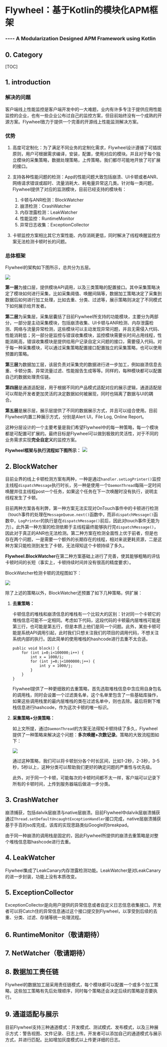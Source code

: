 # Flywheel：基于Kotlin的模块化APM框架
### ---- A Modularization Designed APM Framework using Kotlin

## 0. Category

[TOC]

## 1. introduction

### 解决的问题

客户端线上性能监控是客户端开发中的一大难题，业内有许多专注于提供应用性能监控的企业，也有一些企业公布过自己的监控方案，但目前始终没有一个成熟的开源方案。Flywheel致力于提供一个完善的开源线上性能监测解决方案。

### 优势

1. 高度可定制化：为了满足不同业务的定制化需求，Flywheel设计遵循了可插拔原则，用户可根据需求编译，安装，配置，使用对应的模块。并且对于每个独立模块的采集策略，数据处理策略，上传策略，我们都尽可能地开放了可扩展的接口。

2. 支持各种性能问题的检测：App的性能问题大致包括崩溃、UI卡顿或者ANR、网络请求错误或超时、流量消耗大、耗电量异常这几类。针对每一类问题，Flywheel提供了对应的监测模块，目前已经支持的模块有：

	1. 卡顿与ANR检测：BlockWatcher
	2. 崩溃检测：CrashWatcher
	3. 内存泄露检测：LeakWatcher
	4. 性能监控：RuntimeMonitor
	5. 异常日志收集：ExceptionCollector

3. 卡顿监控方案相比其它方案性能、内存消耗更低，同时解决了线程唤醒监控方案无法检测卡顿时长的问题。

### 总体框架

Flywheel的架构如下图所示，总共分为五层。

![](FlywheelFramework.png)

**第一层**为接口层，提供模块API调用，以及三类策略的配置接口。其中采集策略决定了模块如何进行采集，比如采集阈值、唤醒间隔等，数据加工策略决定了采集到数据后如何进行加工处理，比如去重、分类、过滤等，展示策略则决定了不同模式下如何展示给开发者。

**第二层**为采集层，采集层囊括了目前Flywheel所支持的功能模块，主要分为两部分，一部分是主动采集模块，包括崩溃收集、UI卡顿与ANR检测、内存泄露检测、网络与流量异常检测，这些模块可以主动发现异常问题，并且无需侵入代码、性能消耗低；另一部分是监控与错误收集模块，监控模块需要长时间占用线程，性能消耗高，错误收集模块是提供给用户记录自定义问题的接口，需要侵入代码。对于每一种采集模块，可以通过采集策略配置接口配置独立的采集策略，也可以使用预置的策略。

**第三层**为数据加工层，该层负责对采集完的数据进行进一步加工，例如崩溃信息去重、卡顿分类、异常流量过滤、性能报告生成等等。同样的，每种模块都可以配置自己的数据处理责任链。

**第四层**是通道适配层，用于根据不同的产品模式适配对应的展示逻辑，通道适配层可以帮助开发者更加灵活的决定数据如何被展现，同时也隔离了数据与UI的耦合。

**第五层**是展示层，展示层提供了不同的数据展示方式，并且可以组合使用。目前Flywheel内置三种展示方式，分别是Alert UI，File Log, Online Report。

这种分层设计的一个主要考量是我们希望Flywheel中的每一种策略，每一个模块都是可配置可扩展的。最终目标是Flywheel可以做到极致的灵活性，对于不同的业务需求实现**完全自定义**的监控方案。

**Flywheel框架与执行流程如下图所示：**
![](WholeFlow.png)

## 2. BlockWatcher

目前业界的线上卡顿检测方案有两种，一种是通过`handler.setLogPrinter()`监控主线程`dispatchMessage`执行时长，另一种是使用一个`DaemonThread`每隔一定时间唤醒并往主线程post一个任务，如果这个任务在下一次唤醒时没有执行，说明主线程发生了卡顿。

目前两种方案各有利弊，第一种方案无法实现对OnTouch事件中的卡顿进行检测（touch事件的处理在`MessageQueue.next()`函数中，而非`dispatchMessage()`函数中，`LogPrinter`的执行是在`dispatchMessage()`前后，因此对touch事件无能为力）。此外第一种方案的检测依赖于主线程最终能够执行完`dispatchMessage()`，因此对于真正的ANR也无法检测。第二种方案在检测全面性上优于前者，但是也存在两个问题，一是需要一个额外的长期存在的线程，相对来说更耗资源，二是这种方案只能检测到发生了卡顿，无法得知这个卡顿持续了多久。

**Flywheel.BlockWatcher**在第二种方案基础上进行了完善，使其能够粗略的评估卡顿时间的长短（事实上，卡顿持续时间并没有很高的精度要求）。

BlockWatcher检测卡顿的流程图如下：

![](blockwatcher.png)

除了上述的策略以外，BlockWatcher还预置了如下几种策略，供扩展：

1. **去重策略：**
	
	卡顿信息的堆栈和崩溃信息的堆栈有一个比较大的区别：针对同一个卡顿它的堆栈信息可能不一定相同。考虑如下代码，这段代码的卡顿最内层堆栈可能是第三行，也可能是第五行，但是本质上他们是同一个问题。此外，某些卡顿可能是系统API调用引起，此时我们只想关注我们的项目的调用代码，不想关注系统内部的执行。因此简单的使用堆栈的hashcode进行去重不太合适。	
	
	```
	public void block() {
		for (int i=0;i<100000;i++) {
			int x = 1000/i;
			for (int j=0;j<1000000;j++) {
				int y = 1000/j;
			}
		}
	}
	```	
	
	Flywheel提供了一种更细致的去重策略，首先选取堆栈信息中含应用自身包名的调用栈，同时会设置一个过滤类名单，这个名单里包含了一些基础库操作，如果这些调用栈里的最内层堆栈的类在过滤名单中，则也去除。最后将剩下堆栈信息进行hashcode，作为这次卡顿的唯一标识。

2. **采集策略+分类策略：**

	如上文所提，通过`DaemonThread`的方案无法得知卡顿持续了多久，Flywheel提供了一种策略来解决这个问题：**多次唤醒+次数记录**。策略的大致流程图如下：
	
	![](multiawake.png)

	通过这种策略，我们可以将卡顿划分各个时长区间，比如1-2秒，2-3秒，3-5秒，5秒以上，这种分类可以帮助我们更好的确定问题的严重性与优先级。
	
	此外，对于同一个卡顿，可能每次的卡顿时间都不太一样，客户端可以记录下所有的卡顿时间，上传到服务器端后做进一步分类。


## 3. CrashWatcher

崩溃捕获，包括dalvik层崩溃与native层崩溃。目前Flywheel中dalvik层崩溃捕获通过`Thread.setDefaultUncaughtExceptionHandler`接口完成，native层崩溃捕获基于手百的so库完成，该库的实现思路类似Google的breakpad。

由于同一种崩溃的调用栈是固定的，因此Flywheel所提供的崩溃去重策略是对整个堆栈信息取hashcode进行去重。

## 4. LeakWatcher

Flywheel集成了LeakCanary内存泄露检测功能。LeakWatcher是对LeakCanary的进一步封装，功能上没有本质改变。

## 5. ExceptionCollector

ExceptionCollector是向用户提供的异常信息或者自定义日志信息收集接口。开发者可以将Catch住的异常信息通过这个接口提交到Flywheel，以享受到后续的去重、分类、过滤、存储等统一处理流程。

## 6. RuntimeMonitor（敬请期待）


## 7. NetWatcher（敬请期待）

## 8. 数据加工责任链

Flywheel的数据加工层采用责任链模式，每个模块都可以配置一个或多个加工策略，这些加工策略有先后处理顺序，同时每个策略还会决定后续的策略是否要执行。

## 9. 通道适配与展示

目前Flywheel支持三种通道模式：开发模式、测试模式、发布模式，以及三种展示方式：警告视图、文件记录、日志上传。开发者可以添加自己的通道模式与展示方式，并进行匹配。比如增加灰度模式以上传更详细的日志。
